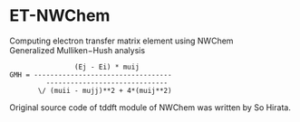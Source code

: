 # ET-NWChem
Computing electron transfer matrix element using NWChem <br/>
Generalized Mulliken−Hush analysis

```
                (Ej - Ei) * muij
GMH = ----------------------------------
         ------------------------------
       \/ (muii - mujj)**2 + 4*(muij**2)
```

Original source code of tddft module of NWChem was written by So Hirata.
